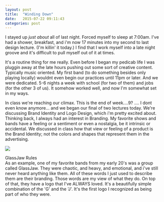 ```yaml
---
layout: post
title:  "Winding Down"
date:   2015-07-22 09:11:43
categories: post
---
```

I stayed up *just about* all of last night. Forced myself to sleep at 7:00am. I've had a shower, breakfast, and i'm now 17 minutes into my second to last design lecture. (I'm killin' it today.) I find that I work myself into a late night groove and it's difficult to pull myself out of it at times. 

It's a routine thing for me really. Even before I began my pedicab life I was pluggin away at the late hours pushing out some sort of creative content. Typically music oriented. My first band (to do something besides only playing locally) wouldnt even begin our practices until 11pm or later. And we were dedicated. 5-6 nights a week with school (for two of them) and jobs (for the other 3 of us). It somehow worked well, and now I'm somewhat set in my ways.


In class we're reaching our climax. This is the end of week....9? .... I dont even know anymore... and we began our final of two lectures today. We're discussing Brand Identity and Logo Design, which i'm pretty excited about. Thinking back, I always had an interest in Branding. My favorite shows and bands have a feeling or a sentiment or even a nostalgia, be it intrinsic or accidental. We discussed in class how that view or feeling of a product is the Brand Identity; not the colors and shapes that represent them in the advertising. 

<fig class="marginnote"><img src="http://amatherne.github.io/img/blog/band-branding/glassjaw-logo-1.jpg"><figcaption>GlassJaw Rules</figcaption></fig>
As an example, one of my favorite bands from my early 20's was a group called GlassJaw. They were chaotic, and heavy, and emotional, and i've still never heard anything like them. All of these words I just used to describe them are their branding. Those words are my view of what they do. On top of that, they have a logo that I've ALWAYS loved. It's a beautifully simple combination of the 'G' and the 'J'. It's the first logo I recognized as being part of who they were.


